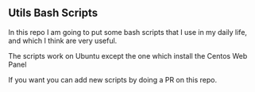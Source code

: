 ## Utils Bash Scripts

In this repo I am going to put some bash scripts that I use in my daily life, and which I think are very useful.

The scripts work on Ubuntu except the one which install the Centos Web Panel

If you want you can add new scripts by doing a PR on this repo.